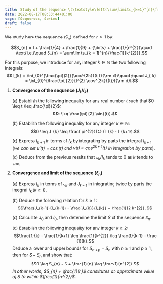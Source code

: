 ```yaml
---
title: Study of the sequence \(\textstyle\left(\sum\limits_{k=1}^{n}\frac{1}{k^2}\right)_{n\ge1}\)
date: 2022-08-17T08:53:44+01:00
tags: [Sequences, Series]
draft: false
---
```


We study here the sequence $(S_{n})$ defined for $n \geq 1$ by:


$$S_{n} = 1 + \frac{1}{4} + \frac{1}{9} + {\dots} + \frac{1}{n^{2}}\quad \text{i.e.}\quad 
S_{n} = \sum\limits_{k = 1}^{n}{\frac{1}{k^{2}}}.$$

For this purpose, we introduce for any integer $k\in \mathbb{N}$ the two
following integrals:
$$I_{k} = \int_{0}^{\frac{\pi}{2}}{\cos^{2k}{(t)}}{\rm d}t\quad ;\quad J_{ k} = \int_{0}^{\frac{\pi}{2}}{t^{2} \cos^{2k}{(t)}}{\rm d}t.$$

1.  __Convergence of the sequence $(J_{k}/I_{k})$__

    (a) Establish the following inequality for any real number $t$ such that
        $0 \leq t \leq \frac{\pi}{2}$:
        $$t \leq \frac{\pi}{2} \sin{(t)}.$$

    (b) Establish the following inequality for any integer $k\in \mathbb{N}$:
        $$0 \leq J_{k} \leq \frac{\pi^{2}}{4} (I_{k} - I_{k+1}).$$

    (c) Express $I_{k+1}$ in terms of $I_{k}$ by integrating by
        parts the integral $I_{k+1}$ (*we can set
        $u'(t) = \cos{(t)}$ and $v(t) = \cos^{2k+1}{(t)}$ in
        integration by parts*).

    (d) Deduce from the previous results that $J_{k}/I_{k}$ tends to $0$
        as $k$ tends to $+{\infty}$.

2. **Convergence and limit of the sequence $(S_{n})$**

    (a) Express $I_{k}$ in terms of $J_{k}$ and $J_{k-1}$ in
        integrating twice by parts the integral $I_{k}$
        ($k \geq 1$).

    (b) Deduce the following relation for $k \geq 1$:
        $$\frac{J_{k-1}}{I_{k-1}} - \frac{J_{k}}{I_{k}} = \frac{1}{2 k^{2}}. $$

    (c) Calculate $J_{0}$ and $I_{0}$, then determine the limit $S$ of the
        sequence $S_{n}$.

    (d) Establish the following inequality for any integer $k \geq 2$:
        $$\frac{1}{k} - \frac{1}{k+1} \leq \frac{1}{k^{2}} \leq \frac{1}{k-1} - \frac {1}{k}.$$
        Deduce a lower and upper bounds for $S_{n+p} - S_{n}$ with $n \geq 1$
        and $p \geq 1$, then for $S - S_{n}$ and show that:
        $$0 \leq S_{n} - S + \frac{1}{n} \leq \frac{1}{n^{2}}.$$
        *In other words, $S_{n} + \frac{1}{n}$ constitutes an approximate value of $S$ to within $\frac{1}{n^{2}}$.*

